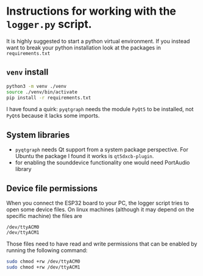 # Instructions for working with the `logger.py` script.
It is highly suggested to start a python virtual environment. If you instead want to break your python installation look at the packages in `requirements.txt`

## `venv` install
```bash
python3 -m venv ./venv
source ./venv/bin/activate
pip install -r requirements.txt
```

I have found a quirk: `pyqtgraph` needs the module `PyQt5` to be installed, not `PyQt6` because it lacks some imports.

## System libraries
  * `pyqtgraph` needs Qt support from a system package perspective. For Ubuntu the package I found it works is `qt5dxcb-plugin`.
  * for enabling the sounddevice functionality one would need PortAudio library


## Device file permissions
When you connect the ESP32 board to your PC, the logger script tries to open some device files. On linux machines (although it may depend on the specific machine) the files are
```
/dev/ttyACM0
/dev/ttyACM1
```

Those files need to have read and write permissions that can be enabled by running the following command:
```bash
sudo chmod +rw /dev/ttyACM0
sudo chmod +rw /dev/ttyACM1
```